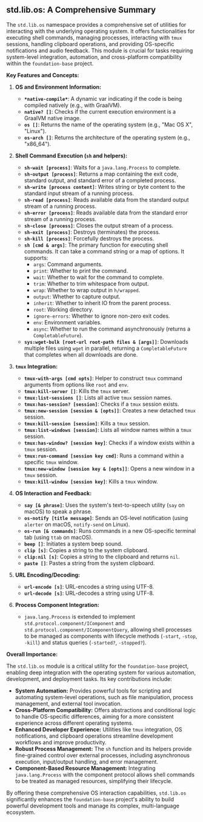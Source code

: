 ## std.lib.os: A Comprehensive Summary

The `std.lib.os` namespace provides a comprehensive set of utilities for interacting with the underlying operating system. It offers functionalities for executing shell commands, managing processes, interacting with `tmux` sessions, handling clipboard operations, and providing OS-specific notifications and audio feedback. This module is crucial for tasks requiring system-level integration, automation, and cross-platform compatibility within the `foundation-base` project.

**Key Features and Concepts:**

1.  **OS and Environment Information:**
    *   **`*native-compile*`**: A dynamic var indicating if the code is being compiled natively (e.g., with GraalVM).
    *   **`native? []`**: Checks if the current execution environment is a GraalVM native image.
    *   **`os []`**: Returns the name of the operating system (e.g., "Mac OS X", "Linux").
    *   **`os-arch []`**: Returns the architecture of the operating system (e.g., "x86_64").

2.  **Shell Command Execution (`sh` and helpers):**
    *   **`sh-wait [process]`**: Waits for a `java.lang.Process` to complete.
    *   **`sh-output [process]`**: Returns a map containing the exit code, standard output, and standard error of a completed process.
    *   **`sh-write [process content]`**: Writes string or byte content to the standard input stream of a running process.
    *   **`sh-read [process]`**: Reads available data from the standard output stream of a running process.
    *   **`sh-error [process]`**: Reads available data from the standard error stream of a running process.
    *   **`sh-close [process]`**: Closes the output stream of a process.
    *   **`sh-exit [process]`**: Destroys (terminates) the process.
    *   **`sh-kill [process]`**: Forcefully destroys the process.
    *   **`sh [cmd & args]`**: The primary function for executing shell commands. It can take a command string or a map of options. It supports:
        *   `args`: Command arguments.
        *   `print`: Whether to print the command.
        *   `wait`: Whether to wait for the command to complete.
        *   `trim`: Whether to trim whitespace from output.
        *   `wrap`: Whether to wrap output in `h/wrapped`.
        *   `output`: Whether to capture output.
        *   `inherit`: Whether to inherit IO from the parent process.
        *   `root`: Working directory.
        *   `ignore-errors`: Whether to ignore non-zero exit codes.
        *   `env`: Environment variables.
        *   `async`: Whether to run the command asynchronously (returns a `CompletableFuture`).
    *   **`sys:wget-bulk [root-url root-path files & [args]]`**: Downloads multiple files using `wget` in parallel, returning a `CompletableFuture` that completes when all downloads are done.

3.  **`tmux` Integration:**
    *   **`tmux-with-args [cmd opts]`**: Helper to construct `tmux` command arguments from options like `root` and `env`.
    *   **`tmux:kill-server []`**: Kills the `tmux` server.
    *   **`tmux:list-sessions []`**: Lists all active `tmux` session names.
    *   **`tmux:has-session? [session]`**: Checks if a `tmux` session exists.
    *   **`tmux:new-session [session & [opts]]`**: Creates a new detached `tmux` session.
    *   **`tmux:kill-session [session]`**: Kills a `tmux` session.
    *   **`tmux:list-windows [session]`**: Lists all window names within a `tmux` session.
    *   **`tmux:has-window? [session key]`**: Checks if a window exists within a `tmux` session.
    *   **`tmux:run-command [session key cmd]`**: Runs a command within a specific `tmux` window.
    *   **`tmux:new-window [session key & [opts]]`**: Opens a new window in a `tmux` session.
    *   **`tmux:kill-window [session key]`**: Kills a `tmux` window.

4.  **OS Interaction and Feedback:**
    *   **`say [& phrase]`**: Uses the system's text-to-speech utility (`say` on macOS) to speak a phrase.
    *   **`os-notify [title message]`**: Sends an OS-level notification (using `alerter` on macOS, `notify-send` on Linux).
    *   **`os-run [& commands]`**: Runs commands in a new OS-specific terminal tab (using `ttab` on macOS).
    *   **`beep []`**: Initiates a system beep sound.
    *   **`clip [s]`**: Copies a string to the system clipboard.
    *   **`clip:nil [s]`**: Copies a string to the clipboard and returns `nil`.
    *   **`paste []`**: Pastes a string from the system clipboard.

5.  **URL Encoding/Decoding:**
    *   **`url-encode [s]`**: URL-encodes a string using UTF-8.
    *   **`url-decode [s]`**: URL-decodes a string using UTF-8.

6.  **Process Component Integration:**
    *   `java.lang.Process` is extended to implement `std.protocol.component/IComponent` and `std.protocol.component/IComponentQuery`, allowing shell processes to be managed as components with lifecycle methods (`-start`, `-stop`, `-kill`) and status queries (`-started?`, `-stopped?`).

**Overall Importance:**

The `std.lib.os` module is a critical utility for the `foundation-base` project, enabling deep integration with the operating system for various automation, development, and deployment tasks. Its key contributions include:

*   **System Automation:** Provides powerful tools for scripting and automating system-level operations, such as file manipulation, process management, and external tool invocation.
*   **Cross-Platform Compatibility:** Offers abstractions and conditional logic to handle OS-specific differences, aiming for a more consistent experience across different operating systems.
*   **Enhanced Developer Experience:** Utilities like `tmux` integration, OS notifications, and clipboard operations streamline development workflows and improve productivity.
*   **Robust Process Management:** The `sh` function and its helpers provide fine-grained control over external processes, including asynchronous execution, input/output handling, and error management.
*   **Component-Based Resource Management:** Integrating `java.lang.Process` with the component protocol allows shell commands to be treated as managed resources, simplifying their lifecycle.

By offering these comprehensive OS interaction capabilities, `std.lib.os` significantly enhances the `foundation-base` project's ability to build powerful development tools and manage its complex, multi-language ecosystem.
